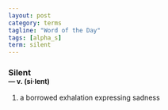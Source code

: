 ```yaml
---
layout: post
category: terms
tagline: "Word of the Day"
tags: [alpha_s]
term: silent
---
```


<h3>Silent<br/> <small>&mdash; v. (si<span>&middot;</span>lent)</small></h3>
<p><ol><li>a borrowed exhalation expressing sadness</li>
</ol></p>

